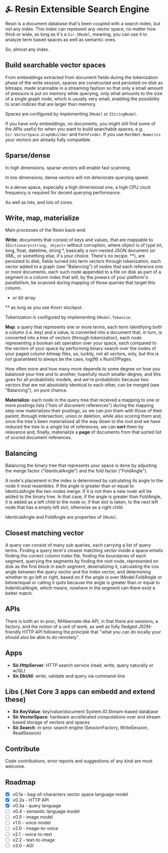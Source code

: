 # &#9084; Resin Extensible Search Engine

Resin is a document database that's been coupled with a search index, but not any index. This index can represent any vector space, no matter how thick or wide, as long as it's a `Sir.IModel`, meaning, you can use it to analyze term based spaces as well as semantic ones.

So, almost any index.

## Build searchable vector spaces

From embeddings extracted from document fields during the tokenization phase of the write session, spaces are
constructed and persisted on disk as bitmaps, made scannable in a streaming fashion so that only a small amount of pressure is put on memory while querying, only what amounts to the size of a single graph node, which is usually very small, enabling the possibility to scan indices that are larger than memory. 

Spaces are configured by implementing `IModel` or `IStringModel`.

If you have only embeddings, no documents, you might still find some of the APIs useful for when you
want to build searchable spaces, e.g. `Sir.VectorSpace.GraphBuilder` and `PathFinder`. If you use `MathNet.Numerics` your vectors are already fully compatible. 

## Sparse/dense

In high dimensions, sparse vectors will enable fast scanning.

In low dimensions, dense vectors will not deteriorate querying speed.

In a dense space, especially a high dimensional one, a high CPU clock frequency is required for decent querying performance.

As well as lots, and lots of cores.

## Write, map, materialize

Main processes of the Resin back-end:

__Write__: documents that consist of keys and values, that are mappable to `IDictionary<string, object>` without corruption, where object is of type int, long, float, datetime, string *, basically a non-nested JSON document (or XML, or something else, it's your choice. There's no recipe. **), are persisted to disk, fields turned into term vectors through tokenization, each vector added to a graph (see "Balancing") of nodes that each reference one or more documents, each such node appended to a file on disk as part of a segment in a column index that will, by the powers of your platform's parallellism, be scanned during mapping of those queries that target this column.

* or bit array

** as long as you use Knorr stockpot.

Tokenization is configured by implementing `IModel.Tokenize`.

__Map__: a query that represents one or more terms, each term identifying both a column (i.e. key) and a value, is converted into a document that, in turn, is converted into a tree of vectors (through tokenization), each node representing a boolean set operation over your space, each compared to the vectors of your space by performing binary search over the nodes of your paged column bitmap files, so, luckily, not all vectors, only, but this is not guaranteed to always be the case, log(N) x NumOfPages. 

How often more and how many more depends to some degree on how you balanced your tree and to another, hopefully much smaller degree, and this goes for all probabilistic models, and we're probabilistic because two vectors that are not absolutely identical to each other, can be merged (see "Balancing"), on pure chance.

__Materialize__: each node in the query tree that recieved a mapping to one or more postings lists ("lists of document references") during the mapping step now materializes their postings, so we can join them with those of their parent, through intersection, union or deletion, while also scoring them and, once the tree's been materialized all the way down to the root and we have reduced the tree to a single list of references, we can __sort__ them by relevance and, finally, materialize a __page__ of documents from that sorted list of scored document references.

## Balancing

Balancing the binary tree that represents your space is done by adjusting the merge factor ("IdenticalAngle") and the fold factor ("FoldAngle"). 

A node's placement in the index is determined by calculating its angle to the node it most resembles. If the angle is greater than or equal to IdenticalAngle the two nodes merge. If it is not then a new node will be added to the binary tree. In that case, if the angle is greater than FoldAngle, it is added as a left child to the node or, if that slot is taken, to the next left node that has a empty left slot, otherwise as a right child.

IdenticalAngle and FoldAngle are properties of `IModel`.

## Closest matching vector

A query can consist of many sub queries, each carrying a list of query terms. Finding a query term's closest matching vector inside a space entails finding the correct column index file, finding the boundaries of each segment, querying the segments by finding the root node, represented on disk as the first block in each segment, deserializing it, calculating the cos angle between the query vector and the index vector, and determining whether to go left or right, based on if the angle is over IModel.FoldAngle or below/equal or calling it quits because the angle is greater than or equal to IndenticalAngle, which means, nowhere in the segment can there exist a better match.

## APIs

There is both an in-proc, NHibernate-like API, in that there are sessions, a factory, and the notion of a unit of work, as well as fully fledged JSON-friendly HTTP API following the principle that "what you can do locally your should also be able to do remotely". 

## Apps

- __Sir.HttpServer__: HTTP search service (read, write, query naturally or w/QL)
- __Sir.DbUtil__: write, validate and query via command-line

## Libs (.Net Core 3 apps can embedd and extend these)

- __Sir.KeyValue__: key/value/document System.IO.Stream-based database
- __Sir.VectorSpace__: hardware accellerated computations over and stream based storage of vectors and spaces
- __Sir.Search__: in-proc search engine (SessionFactory, WriteSession, ReadSession)

## Contribute

Code contributions, error reports and suggestions of any kind are most welcome.

## Roadmap

- [x] v0.1a - bag-of-characters vector space language model
- [x] v0.2a - HTTP API
- [x] v0.3a - query language
- [ ] v0.4 - semantic language model
- [ ] v0.5 - image model
- [ ] v1.0 - voice model
- [ ] v2.0 - image-to-voice
- [ ] v2.1 - voice-to-text
- [ ] v2.2 - text-to-image
- [ ] v3.0 - AGI
